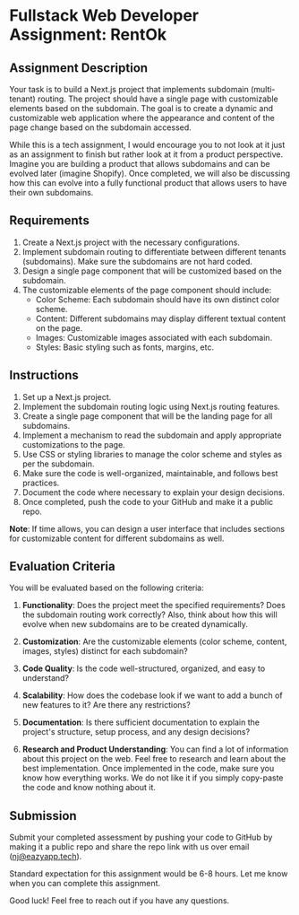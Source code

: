 # Fullstack Web Developer Assignment: RentOk

## Assignment Description

Your task is to build a Next.js project that implements subdomain (multi-tenant) routing. The project should have a single page with customizable elements based on the subdomain. The goal is to create a dynamic and customizable web application where the appearance and content of the page change based on the subdomain accessed.

While this is a tech assignment, I would encourage you to not look at it just as an assignment to finish but rather look at it from a product perspective. Imagine you are building a product that allows subdomains and can be evolved later (imagine Shopify). Once completed, we will also be discussing how this can evolve into a fully functional product that allows users to have their own subdomains.

## Requirements

1. Create a Next.js project with the necessary configurations.
2. Implement subdomain routing to differentiate between different tenants (subdomains). Make sure the subdomains are not hard coded.
3. Design a single page component that will be customized based on the subdomain.
4. The customizable elements of the page component should include:
   - Color Scheme: Each subdomain should have its own distinct color scheme.
   - Content: Different subdomains may display different textual content on the page.
   - Images: Customizable images associated with each subdomain.
   - Styles: Basic styling such as fonts, margins, etc.

## Instructions

1. Set up a Next.js project.
2. Implement the subdomain routing logic using Next.js routing features.
3. Create a single page component that will be the landing page for all subdomains.
4. Implement a mechanism to read the subdomain and apply appropriate customizations to the page.
5. Use CSS or styling libraries to manage the color scheme and styles as per the subdomain.
6. Make sure the code is well-organized, maintainable, and follows best practices.
7. Document the code where necessary to explain your design decisions.
8. Once completed, push the code to your GitHub and make it a public repo.

**Note**: If time allows, you can design a user interface that includes sections for customizable content for different subdomains as well.

## Evaluation Criteria

You will be evaluated based on the following criteria:

1. **Functionality**: Does the project meet the specified requirements? Does the subdomain routing work correctly? Also, think about how this will evolve when new subdomains are to be created dynamically.

2. **Customization**: Are the customizable elements (color scheme, content, images, styles) distinct for each subdomain?

3. **Code Quality**: Is the code well-structured, organized, and easy to understand?

4. **Scalability**: How does the codebase look if we want to add a bunch of new features to it? Are there any restrictions?

5. **Documentation**: Is there sufficient documentation to explain the project's structure, setup process, and any design decisions?

6. **Research and Product Understanding**: You can find a lot of information about this project on the web. Feel free to research and learn about the best implementation. Once implemented in the code, make sure you know how everything works. We do not like it if you simply copy-paste the code and know nothing about it.

## Submission

Submit your completed assessment by pushing your code to GitHub by making it a public repo and share the repo link with us over email ([nj@eazyapp.tech](mailto:nj@eazyapp.tech)).

Standard expectation for this assignment would be 6-8 hours. Let me know when you can complete this assignment.

Good luck! Feel free to reach out if you have any questions.
